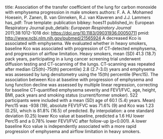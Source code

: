 title: Association of the transfer coefficient of the lung for carbon monoxide with emphysema progression in male smokers
authors: F. A. A. Mohamed Hoesein, P. Zanen, B. van Ginneken, R.J. van Klaveren and J.J. Lammers
has_pdf: True
template: publication
bibkey: hoes11
published_in: European Respiratory Journal
pub_details: <i>European Respiratory Journal</i> 2011;38:1012-1018
doi: https://doi.org/10.1183/09031936.00050711
pmid: http://www.ncbi.nlm.nih.gov/pubmed/21565924
A decreased Kco is associated with emphysema. We evaluated whether in heavy smokers, baseline Kco was associated with progression of CT-detected emphysema, and progression of airflow limitation. Heavy smokers, mean (SD) 41.3 (18.7) pack years, participating in a lung cancer screening trial underwent diffusion testing and CT-scanning of the lungs. CT-scanning was repeated after median (25(th)-75(th) percentile) 2.8 (2.7-3.0) years and emphysema was assessed by lung densitometry using the 15(th) percentile (Perc15). The association between Kco at baseline with progression of emphysema and lung function decline was assessed by multiple linear regression, correcting for baseline CT-quantified emphysema severity and FEV1/FVC, age, height, BMI, pack years and smoking status (current/former smoker). 522 participants were included with a mean (SD) age of 60.1 (5.4) years. Mean) Perc15 was -938 (19), absolute FEV1/FVC was 71.6\% (9) and Kco was 1.23 (0.25), which is 81.8\% (16.5) of predicted. By interpolation: a one standard deviation (0.25) lower Kco value at baseline, predicted a 1.6 HU lower Perc15 and a 0.78\% lower FEV1/FVC after follow-up (p<0.001). A lower baseline Kco value is independently associated with a more rapid progression of emphysema and airflow limitation in heavy smokers.

